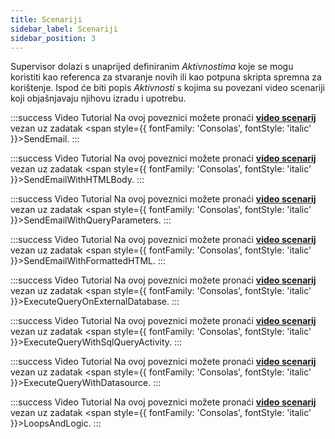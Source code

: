 ```yaml
---
title: Scenariji 
sidebar_label: Scenariji 
sidebar_position: 3
---
```


Supervisor dolazi s unaprijed definiranim *Aktivnostima*  koje se mogu koristiti kao referenca za stvaranje novih ili kao potpuna skripta spremna za korištenje. Ispod će biti popis *Aktivnosti* s kojima su povezani video scenariji koji objašnjavaju njihovu izradu i upotrebu.

:::success Video Tutorial
Na ovoj poveznici možete pronaći **[video scenarij](https://youtu.be/qkj6Q-yATHs)** vezan uz zadatak <span style={{ fontFamily: 'Consolas', fontStyle: 'italic' }}>SendEmail</span>.
:::

:::success Video Tutorial
Na ovoj poveznici možete pronaći **[video scenarij](https://youtu.be/SnR9QeBCWI0)** 
vezan uz zadatak <span style={{ fontFamily: 'Consolas', fontStyle: 'italic' }}>SendEmailWithHTMLBody</span>.
:::

:::success Video Tutorial
Na ovoj poveznici možete pronaći **[video scenarij](https://youtu.be/xVXIFqTbmNo)** 
vezan uz zadatak <span style={{ fontFamily: 'Consolas', fontStyle: 'italic' }}>SendEmailWithQueryParameters</span>.
:::

:::success Video Tutorial
Na ovoj poveznici možete pronaći **[video scenarij](https://youtu.be/7kd7Okv1n8A)** 
vezan uz zadatak <span style={{ fontFamily: 'Consolas', fontStyle: 'italic' }}>SendEmailWithFormattedHTML</span>.
:::

:::success Video Tutorial
Na ovoj poveznici možete pronaći **[video scenarij](https://youtu.be/zUgKJPp8dZ8)** 
vezan uz zadatak <span style={{ fontFamily: 'Consolas', fontStyle: 'italic' }}>ExecuteQueryOnExternalDatabase</span>.
:::

:::success Video Tutorial
Na ovoj poveznici možete pronaći **[video scenarij](https://youtu.be/S2vdHBY8RpQ)** 
vezan uz zadatak <span style={{ fontFamily: 'Consolas', fontStyle: 'italic' }}>ExecuteQueryWithSqlQueryActivity</span>.
:::

:::success Video Tutorial
Na ovoj poveznici možete pronaći **[video scenarij](https://youtu.be/bxGJYPpfq7Q)** 
vezan uz zadatak <span style={{ fontFamily: 'Consolas', fontStyle: 'italic' }}>ExecuteQueryWithDatasource</span>.
:::

:::success Video Tutorial
Na ovoj poveznici možete pronaći **[video scenarij](https://youtu.be/QM7m0aYjI9g)** 
vezan uz zadatak <span style={{ fontFamily: 'Consolas', fontStyle: 'italic' }}>LoopsAndLogic</span>.
:::